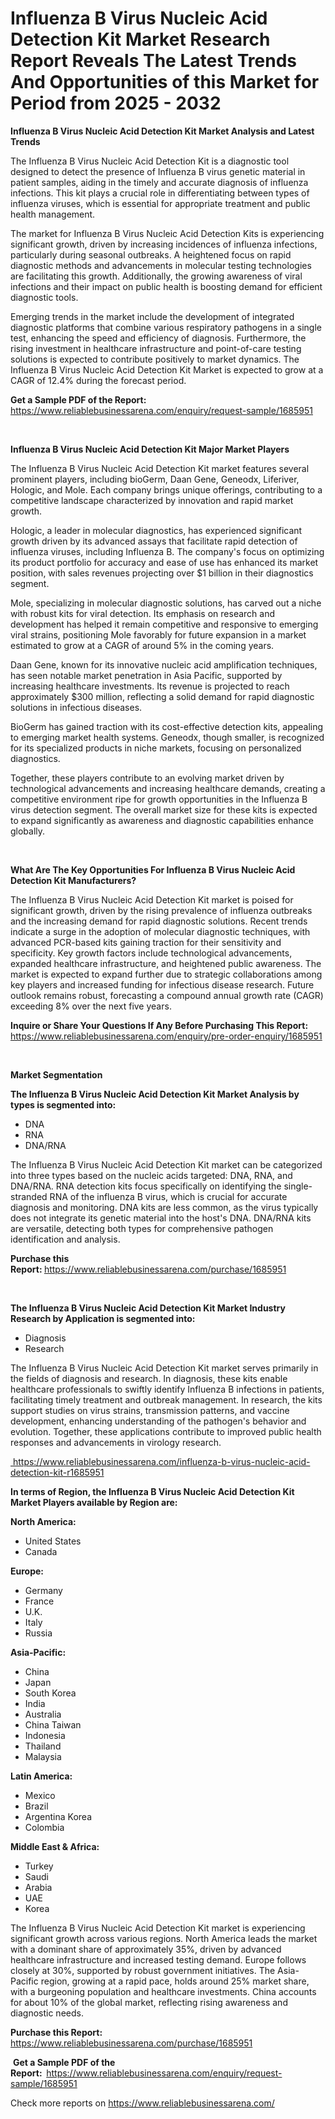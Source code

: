 <p><h1>Influenza B Virus Nucleic Acid Detection Kit Market Research Report Reveals The Latest Trends And Opportunities of this Market for Period from 2025 - 2032</h1></p><p><strong>Influenza B Virus Nucleic Acid Detection Kit Market Analysis and Latest Trends</strong></p>
<p><p>The Influenza B Virus Nucleic Acid Detection Kit is a diagnostic tool designed to detect the presence of Influenza B virus genetic material in patient samples, aiding in the timely and accurate diagnosis of influenza infections. This kit plays a crucial role in differentiating between types of influenza viruses, which is essential for appropriate treatment and public health management. </p><p>The market for Influenza B Virus Nucleic Acid Detection Kits is experiencing significant growth, driven by increasing incidences of influenza infections, particularly during seasonal outbreaks. A heightened focus on rapid diagnostic methods and advancements in molecular testing technologies are facilitating this growth. Additionally, the growing awareness of viral infections and their impact on public health is boosting demand for efficient diagnostic tools.</p><p>Emerging trends in the market include the development of integrated diagnostic platforms that combine various respiratory pathogens in a single test, enhancing the speed and efficiency of diagnosis. Furthermore, the rising investment in healthcare infrastructure and point-of-care testing solutions is expected to contribute positively to market dynamics. The Influenza B Virus Nucleic Acid Detection Kit Market is expected to grow at a CAGR of 12.4% during the forecast period.</p></p>
<p><strong>Get a Sample PDF of the Report:&nbsp;</strong> <a href="https://www.reliablebusinessarena.com/enquiry/request-sample/1685951?utm_campaign=3558&utm_medium=2&utm_source=Github&utm_content=ia&utm_term=24032025&utm_id=influenza-b-virus-nucleic-acid-detection-kit">https://www.reliablebusinessarena.com/enquiry/request-sample/1685951</a></p>
<p>&nbsp;</p>
<p><strong>Influenza B Virus Nucleic Acid Detection Kit Major Market Players</strong></p>
<p><p>The Influenza B Virus Nucleic Acid Detection Kit market features several prominent players, including bioGerm, Daan Gene, Geneodx, Liferiver, Hologic, and Mole. Each company brings unique offerings, contributing to a competitive landscape characterized by innovation and rapid market growth.</p><p>Hologic, a leader in molecular diagnostics, has experienced significant growth driven by its advanced assays that facilitate rapid detection of influenza viruses, including Influenza B. The company's focus on optimizing its product portfolio for accuracy and ease of use has enhanced its market position, with sales revenues projecting over $1 billion in their diagnostics segment.</p><p>Mole, specializing in molecular diagnostic solutions, has carved out a niche with robust kits for viral detection. Its emphasis on research and development has helped it remain competitive and responsive to emerging viral strains, positioning Mole favorably for future expansion in a market estimated to grow at a CAGR of around 5% in the coming years.</p><p>Daan Gene, known for its innovative nucleic acid amplification techniques, has seen notable market penetration in Asia Pacific, supported by increasing healthcare investments. Its revenue is projected to reach approximately $300 million, reflecting a solid demand for rapid diagnostic solutions in infectious diseases.</p><p>BioGerm has gained traction with its cost-effective detection kits, appealing to emerging market health systems. Geneodx, though smaller, is recognized for its specialized products in niche markets, focusing on personalized diagnostics. </p><p>Together, these players contribute to an evolving market driven by technological advancements and increasing healthcare demands, creating a competitive environment ripe for growth opportunities in the Influenza B virus detection segment. The overall market size for these kits is expected to expand significantly as awareness and diagnostic capabilities enhance globally.</p></p>
<p>&nbsp;</p>
<p><strong>What Are The Key Opportunities For Influenza B Virus Nucleic Acid Detection Kit Manufacturers?</strong></p>
<p><p>The Influenza B Virus Nucleic Acid Detection Kit market is poised for significant growth, driven by the rising prevalence of influenza outbreaks and the increasing demand for rapid diagnostic solutions. Recent trends indicate a surge in the adoption of molecular diagnostic techniques, with advanced PCR-based kits gaining traction for their sensitivity and specificity. Key growth factors include technological advancements, expanded healthcare infrastructure, and heightened public awareness. The market is expected to expand further due to strategic collaborations among key players and increased funding for infectious disease research. Future outlook remains robust, forecasting a compound annual growth rate (CAGR) exceeding 8% over the next five years.</p></p>
<p><strong>Inquire or Share Your Questions If Any Before Purchasing This Report:</strong> <a href="https://www.reliablebusinessarena.com/enquiry/pre-order-enquiry/1685951?utm_campaign=3558&utm_medium=2&utm_source=Github&utm_content=ia&utm_term=24032025&utm_id=influenza-b-virus-nucleic-acid-detection-kit">https://www.reliablebusinessarena.com/enquiry/pre-order-enquiry/1685951</a></p>
<p>&nbsp;</p>
<p><strong>Market Segmentation</strong></p>
<p><strong>The Influenza B Virus Nucleic Acid Detection Kit Market Analysis by types is segmented into:</strong></p>
<p><ul><li>DNA</li><li>RNA</li><li>DNA/RNA</li></ul></p>
<p><p>The Influenza B Virus Nucleic Acid Detection Kit market can be categorized into three types based on the nucleic acids targeted: DNA, RNA, and DNA/RNA. RNA detection kits focus specifically on identifying the single-stranded RNA of the influenza B virus, which is crucial for accurate diagnosis and monitoring. DNA kits are less common, as the virus typically does not integrate its genetic material into the host's DNA. DNA/RNA kits are versatile, detecting both types for comprehensive pathogen identification and analysis.</p></p>
<p><strong>Purchase this Report:&nbsp;</strong><a href="https://www.reliablebusinessarena.com/purchase/1685951?utm_campaign=3558&utm_medium=2&utm_source=Github&utm_content=ia&utm_term=24032025&utm_id=influenza-b-virus-nucleic-acid-detection-kit">https://www.reliablebusinessarena.com/purchase/1685951</a></p>
<p>&nbsp;</p>
<p><strong>The Influenza B Virus Nucleic Acid Detection Kit Market Industry Research by Application is segmented into:</strong></p>
<p><ul><li>Diagnosis</li><li>Research</li></ul></p>
<p><p>The Influenza B Virus Nucleic Acid Detection Kit market serves primarily in the fields of diagnosis and research. In diagnosis, these kits enable healthcare professionals to swiftly identify Influenza B infections in patients, facilitating timely treatment and outbreak management. In research, the kits support studies on virus strains, transmission patterns, and vaccine development, enhancing understanding of the pathogen's behavior and evolution. Together, these applications contribute to improved public health responses and advancements in virology research.</p></p>
<p><a href="https://www.reliablebusinessarena.com/influenza-b-virus-nucleic-acid-detection-kit-r1685951?utm_campaign=3558&utm_medium=2&utm_source=Github&utm_content=ia&utm_term=24032025&utm_id=influenza-b-virus-nucleic-acid-detection-kit">&nbsp;https://www.reliablebusinessarena.com/influenza-b-virus-nucleic-acid-detection-kit-r1685951</a></p>
<p><strong>In terms of Region, the Influenza B Virus Nucleic Acid Detection Kit Market Players available by Region are:</strong></p>
<p>
    <p> <strong> North America: </strong>
        <ul>
            <li>United States</li>
            <li>Canada</li>
        </ul>
        </p> 
    <p> <strong> Europe: </strong>
        <ul>
            <li>Germany</li>
            <li>France</li>
            <li>U.K.</li>
            <li>Italy</li>
            <li>Russia</li>
        </ul>
        </p> 
    <p> <strong> Asia-Pacific: </strong>
        <ul>
            <li>China</li>
            <li>Japan</li>
            <li>South Korea</li>
            <li>India</li>
            <li>Australia</li>
            <li>China Taiwan</li>
            <li>Indonesia</li>
            <li>Thailand</li>
            <li>Malaysia</li>
        </ul>
        </p> 
    <p> <strong> Latin America: </strong>
        <ul>
            <li>Mexico</li>
            <li>Brazil</li>
            <li>Argentina Korea</li>
            <li>Colombia</li>
        </ul>
        </p> 
    <p> <strong> Middle East & Africa: </strong>
        <ul>
            <li>Turkey</li>
            <li>Saudi</li>
            <li>Arabia</li>
            <li>UAE</li>
            <li>Korea</li>
        </ul>
    </p>
    </p>
<p><p>The Influenza B Virus Nucleic Acid Detection Kit market is experiencing significant growth across various regions. North America leads the market with a dominant share of approximately 35%, driven by advanced healthcare infrastructure and increased testing demand. Europe follows closely at 30%, supported by robust government initiatives. The Asia-Pacific region, growing at a rapid pace, holds around 25% market share, with a burgeoning population and healthcare investments. China accounts for about 10% of the global market, reflecting rising awareness and diagnostic needs.</p></p>
<p><strong>Purchase this Report: </strong><a href="https://www.reliablebusinessarena.com/purchase/1685951?utm_campaign=3558&utm_medium=2&utm_source=Github&utm_content=ia&utm_term=24032025&utm_id=influenza-b-virus-nucleic-acid-detection-kit">https://www.reliablebusinessarena.com/purchase/1685951</a></p>
<p>&nbsp;<strong>Get a Sample PDF of the Report:&nbsp;&nbsp;</strong><a href="https://www.reliablebusinessarena.com/enquiry/request-sample/1685951?utm_campaign=3558&utm_medium=2&utm_source=Github&utm_content=ia&utm_term=24032025&utm_id=influenza-b-virus-nucleic-acid-detection-kit">https://www.reliablebusinessarena.com/enquiry/request-sample/1685951</a></p>
<p><strong></strong></p>
<p>Check more reports on <a href="https://www.reliablebusinessarena.com/?utm_campaign=3558&utm_medium=2&utm_source=Github&utm_content=ia&utm_term=24032025&utm_id=influenza-b-virus-nucleic-acid-detection-kit">https://www.reliablebusinessarena.com/</a></p>